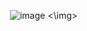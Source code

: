 <img> ![image](https://github.com/user-attachments/assets/ade3635a-60f2-4609-92c6-dfa971639a23) <\img>
